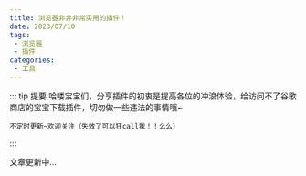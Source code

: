 ```yaml
---
title: 浏览器非非非常实用的插件！
date: 2023/07/10
tags:
 - 浏览器
 - 插件
categories:
 - 工具
---
```


 ::: tip 提要
    哈喽宝宝们，分享插件的初衷是提高各位的冲浪体验，给访问不了谷歌商店的宝宝下载插件，切勿做一些违法的事情哦~

    不定时更新~欢迎关注（失效了可以狂call我！！么么）
 :::


<!-- ## 1.Tampermonkey油猴
![image](https://www.tampermonkey.net/images/icon48.png)

## 2. FeHelperJSON格式化

## 3.沙拉查词 -->

文章更新中...